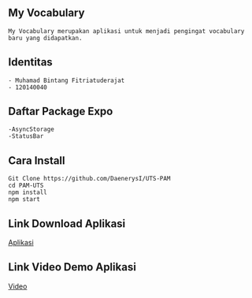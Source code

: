 ## My Vocabulary
    My Vocabulary merupakan aplikasi untuk menjadi pengingat vocabulary baru yang didapatkan.

## Identitas
    - Muhamad Bintang Fitriatuderajat
    - 120140040
    
## Daftar Package Expo
    -AsyncStorage
    -StatusBar
    
## Cara Install
    Git Clone https://github.com/DaenerysI/UTS-PAM
    cd PAM-UTS 
    npm install
    npm start

 
 ## Link Download Aplikasi
   
   [Aplikasi](https://drive.google.com/drive/folders/1o8GzoYV6fqMFgt7yEX1jbWEAhZb1PkCD?usp=sharing)
  
 ## Link Video Demo Aplikasi
    
   [Video](https://drive.google.com/drive/folders/1nLFLcUGPwJMUuUmdRbOzuHAT78_eWVZy?usp=sharing)

